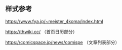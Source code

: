 ## 样式参考

https://www.fya.jp/~meister_4koma/index.html

https://thwiki.cc/ （首页日历部分）

https://comicspace.jp/news/comispe （文章列表部分）